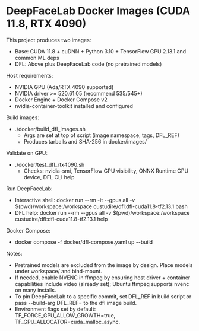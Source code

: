 # DeepFaceLab Docker Images (CUDA 11.8, RTX 4090)

This project produces two images:
- Base: CUDA 11.8 + cuDNN + Python 3.10 + TensorFlow GPU 2.13.1 and common ML deps
- DFL: Above plus DeepFaceLab code (no pretrained models)

Host requirements:
- NVIDIA GPU (Ada/RTX 4090 supported)
- NVIDIA driver >= 520.61.05 (recommend 535/545+)
- Docker Engine + Docker Compose v2
- nvidia-container-toolkit installed and configured

Build images:
- ./docker/build_dfl_images.sh
  - Args are set at top of script (image namespace, tags, DFL_REF)
  - Produces tarballs and SHA-256 in docker/images/

Validate on GPU:
- ./docker/test_dfl_rtx4090.sh
  - Checks: nvidia-smi, TensorFlow GPU visibility, ONNX Runtime GPU device, DFL CLI help

Run DeepFaceLab:
- Interactive shell: docker run --rm -it --gpus all -v $(pwd)/workspace:/workspace custudire/dfl:dfl-cuda11.8-tf2.13.1 bash
- DFL help: docker run --rm --gpus all -v $(pwd)/workspace:/workspace custudire/dfl:dfl-cuda11.8-tf2.13.1 help

Docker Compose:
- docker compose -f docker/dfl-compose.yaml up --build

Notes:
- Pretrained models are excluded from the image by design. Place models under workspace/ and bind-mount.
- If needed, enable NVENC in ffmpeg by ensuring host driver + container capabilities include video (already set); Ubuntu ffmpeg supports nvenc on many installs.
- To pin DeepFaceLab to a specific commit, set DFL_REF in build script or pass --build-arg DFL_REF=<commit> to the dfl image build.
- Environment flags set by default: TF_FORCE_GPU_ALLOW_GROWTH=true, TF_GPU_ALLOCATOR=cuda_malloc_async.
